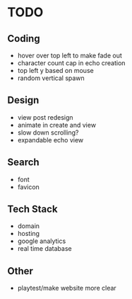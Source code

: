# TODO

## Coding

- hover over top left to make fade out
- character count cap in echo creation
- top left y based on mouse
- random vertical spawn

## Design

- view post redesign
- animate in create and view
- slow down scrolling?
- expandable echo view

## Search

- font
- favicon

## Tech Stack

- domain
- hosting
- google analytics
- real time database

## Other

- playtest/make website more clear
